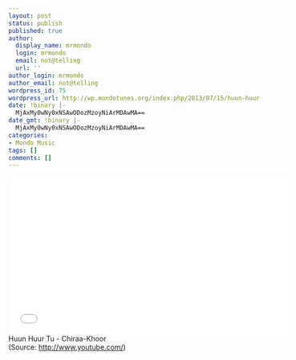 ```yaml
---
layout: post
status: publish
published: true
author:
  display_name: mrmondo
  login: mrmondo
  email: not@telling
  url: ''
author_login: mrmondo
author_email: not@telling
wordpress_id: 75
wordpress_url: http://wp.mondotunes.org/index.php/2013/07/15/huun-huur-tu-chiraa-khoor/
date: !binary |-
  MjAxMy0wNy0xNSAwODozMzoyNiArMDAwMA==
date_gmt: !binary |-
  MjAxMy0wNy0xNSAwODozMzoyNiArMDAwMA==
categories:
- Mondo Music
tags: []
comments: []
---
```

<iframe width="560" height="315" src="//www.youtube.com/embed/-bDntRWfL70" frameborder="0"> </iframe>
Huun Huur Tu - Chiraa-Khoor
<div class="attribution">(<span>Source:</span> <a href="http://www.youtube.com/">http://www.youtube.com/</a>)</div>

